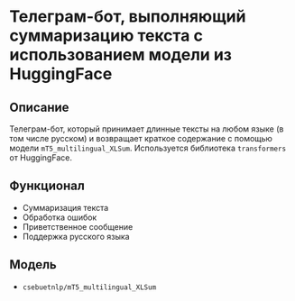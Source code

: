 # Телеграм-бот, выполняющий суммаризацию текста с использованием модели из HuggingFace

## Описание
Телеграм-бот, который принимает длинные тексты на любом языке (в том числе русском) и возвращает краткое содержание с помощью модели `mT5_multilingual_XLSum`. Используется библиотека `transformers` от HuggingFace.

## Функционал
- Суммаризация текста
- Обработка ошибок
- Приветственное сообщение
- Поддержка русского языка

## Модель
- `csebuetnlp/mT5_multilingual_XLSum`
